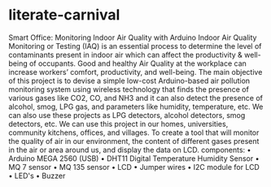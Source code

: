 # literate-carnival
Smart Office: Monitoring Indoor Air Quality with Arduino 
Indoor Air Quality Monitoring or Testing (IAQ) is an essential process to determine the level of contaminants present in indoor air which can affect the productivity & well-being of occupants. Good and healthy Air Quality at the workplace can increase workers’ comfort, productivity, and well-being. The main objective of this project is to devise a simple low-cost Arduino-based air pollution monitoring system using wireless technology that finds the presence of various gases like CO2, CO, and NH3 and it can also detect the presence of alcohol, smog, LPG gas, and parameters like humidity, temperature, etc. We can also use these projects as LPG detectors, alcohol detectors, smog detectors, etc. We can use this project in our homes, universities, community kitchens, offices, and villages. To create a tool that will monitor the quality of air in our environment, the content of different gases present in the air or area around us, and display the data on LCD.
components:
• Arduino MEGA 2560 (USB)
• DHT11 Digital Temperature Humidity Sensor 
• MQ 7 sensor
• MQ 135 sensor
• LCD
• Jumper wires 
• I2C module for LCD
• LED's
• Buzzer
